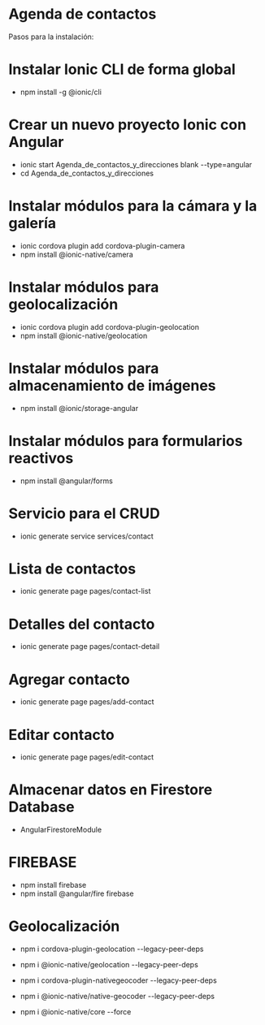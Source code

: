﻿# Agenda de contactos
Pasos para la instalación: 
# Instalar Ionic CLI de forma global
- npm install -g @ionic/cli
# Crear un nuevo proyecto Ionic con Angular
- ionic start Agenda_de_contactos_y_direcciones blank --type=angular
- cd Agenda_de_contactos_y_direcciones
# Instalar módulos para la cámara y la galería
- ionic cordova plugin add cordova-plugin-camera
- npm install @ionic-native/camera

# Instalar módulos para geolocalización
- ionic cordova plugin add cordova-plugin-geolocation
- npm install @ionic-native/geolocation

# Instalar módulos para almacenamiento de imágenes
- npm install @ionic/storage-angular

# Instalar módulos para formularios reactivos
- npm install @angular/forms

# Servicio para el CRUD
- ionic generate service services/contact

# Lista de contactos
- ionic generate page pages/contact-list

# Detalles del contacto
- ionic generate page pages/contact-detail

# Agregar contacto
- ionic generate page pages/add-contact

# Editar contacto
- ionic generate page pages/edit-contact
# Almacenar datos en Firestore Database
- AngularFirestoreModule

# FIREBASE
- npm install firebase
- npm install @angular/fire firebase

# Geolocalización
- npm i cordova-plugin-geolocation --legacy-peer-deps

- npm i @ionic-native/geolocation --legacy-peer-deps

- npm i cordova-plugin-nativegeocoder --legacy-peer-deps

- npm i @ionic-native/native-geocoder --legacy-peer-deps

- npm i @ionic-native/core --force
